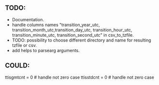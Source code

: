 TODO:
------
- Documentation.
- handle columns names "transition_year_utc, transition_month_utc,transition_day_utc,	transition_hour_utc, transition_minute_utc, transition_second_utc" in csv_to_tzfile.
- TODO: possibility to choose different directory and name for resulting tzfile or csv.
- add helps to parsearg arguments.

COULD:
-------
ttisgmtcnt = 0  # handle not zero case
ttisstdcnt = 0  # handle not zero case